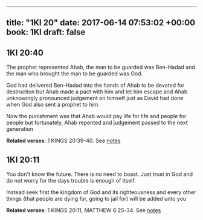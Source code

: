 
---
title: "1KI 20"
date: 2017-06-14 07:53:02 +00:00
book: 1KI
draft: false
---

## 1KI 20:40

The prophet represented Ahab, the man to be guarded was Ben-Hadad and the man who brought the man to be guarded was God.

God had delivered Ben-Hadad into the hands of Ahab to be devoted for destruction but Ahab made a pact with him and let him escape and Ahab unknowingly pronounced judgement on himself just as David had done when God also sent a prophet to him.

Now the punishment was that Ahab would pay life for life and people for people but fortunately, Ahab repented and judgement passed to the next generation

**Related verses**: 1 KINGS 20:39-40. See [notes](https://my.bible.com/notes/2657265919718056717)


## 1KI 20:11

You don't know the future. There is no need to boast. Just trust in God and do not worry for the days trouble is enough of itself.

Instead seek first the kingdom of God and its righteousness and every other things (that people are dying for, going to jail for) will be added unto you

**Related verses**: 1 KINGS 20:11, MATTHEW 6:25-34. See [notes](https://my.bible.com/notes/2657249098847740653)

